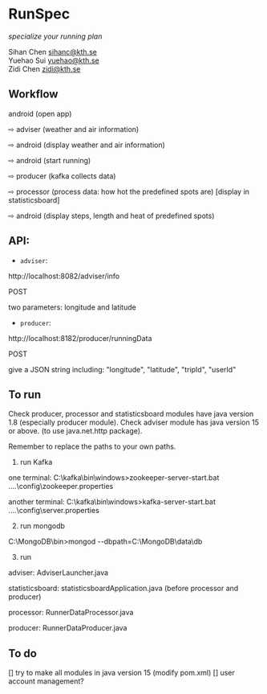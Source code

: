 # RunSpec
*specialize your running plan*

Sihan Chen sihanc@kth.se  
Yuehao Sui yuehao@kth.se  
Zidi Chen zidi@kth.se

## Workflow

android (open app)

⇨ adviser (weather and air information)

⇨ android (display weather and air information)

⇨ android (start running) 

⇨ producer (kafka collects data) 

⇨ processor (process data: how hot the predefined spots are) [display in statisticsboard] 

⇨ android (display steps, length and heat of predefined spots)

## API:

- `adviser`: 

http://localhost:8082/adviser/info

POST

two parameters: longitude and latitude

- `producer`:

http://localhost:8182/producer/runningData
 
POST

give a JSON string including: "longitude", "latitude", "tripId", "userId"


## To run
Check producer, processor and statisticsboard modules have java version 1.8 (especially producer module).
Check adviser module has java version 15 or above. (to use java.net.http package).

Remember to replace the paths to your own paths.

1. run Kafka

one terminal: 
C:\kafka\bin\windows>zookeeper-server-start.bat ..\..\config\zookeeper.properties

another terminal:
C:\kafka\bin\windows>kafka-server-start.bat ..\..\config\server.properties

2. run mongodb

C:\MongoDB\bin>mongod --dbpath=C:\MongoDB\data\db 

3. run

adviser: AdviserLauncher.java

statisticsboard: statisticsboardApplication.java (before processor and producer)

processor: RunnerDataProcessor.java

producer: RunnerDataProducer.java

## To do

[] try to make all modules in java version 15 (modify pom.xml)
[] user account management?



[comment]: <> (Our project is to create a running App which records and displays real-time runners' running data &#40;produced by the built-in sensor of a mobile phone&#41; on his/her mobile phone and and offer appropriate running advices based on the running data. The main technology stack involves but is not limitted to Android, Kafka, Spark, MongoDB. The implementation can be divided into three parts:)

[comment]: <> (## Running Data producer)

[comment]: <> (The sensor should track following `real-time` data on an Android phone or some intelligent wristband.)

[comment]: <> ( * userId)

[comment]: <> ( * longitude)

[comment]: <> ( * latitude)

[comment]: <> ( * altitude &#40;optional&#41;)

[comment]: <> ( * timestamp)

[comment]: <> ( * stepCount)

[comment]: <> ( * distance)

[comment]: <> ( * heartRate &#40;optional&#41;)
 
[comment]: <> (The above data should be sent to server and analyzed on the server and through some calculation, some advice will be feedback to the frondend clients.)

[comment]: <> (Considering the voluminous real-time messages produced from different runners. We plan to use **Kafka** as a message queue to keep the messages. In that case, the server can consume the message one by one and exert calculation on the data to offer reasonable advices to the runners. )


[comment]: <> (## Running Data processor)

[comment]: <> (During the calculation, we plan to use **Spark** as the distributed computing component because of its powerful processing capacity of streaming data.)

[comment]: <> (We will firstly judge whether it is appropriate to run. The initial idea is to get the air quality data from [API]&#40;https://aqicn.org/city/sweden/stockholm-lilla-essingen/&#41; with the latitude and longitude produced by the sensor. Then, we can research some papers and code the relationship between a healthy run and factors such as AQI &#40;air quality, PM2.5&#41;, humidity, temperature, heart rate. For example, if we find a user's region has serious air quality &#40;PM2.5 index > 100&#41;, then we will write in the advice that it is not suitable to run at that time as a feedback to the user. Also the server may calculate the speed and distance and return the result to frontend.)

[comment]: <> (We also use Spark to store the voluminous data into the MongoDB database &#40;Maybe Redis will be used to cache the data&#41;. From the database runners can extract the running history &#40;optional&#41;. Of course a login function must be provided to differentiate between different users.)



[comment]: <> (## Android Dashboard)

[comment]: <> (An android App will be created to read the data from the sensor in the mobile phone and give the user a operating interface and also display the feedback. When the user wants to start running, he/she may first click a query button and it will send the runner's data to the backend to process and give feedback to the runner that whether it is appropriate to run based on the weather of current location. After the user start to run, for every 10 seconds &#40;may be adjusted in real development&#41;, the user data will be sent to the backend and processed and the feedback will show the speed and the total distance that the user has runned. When the user end running, he can choose to store or delete this trip data in the database.)





 
